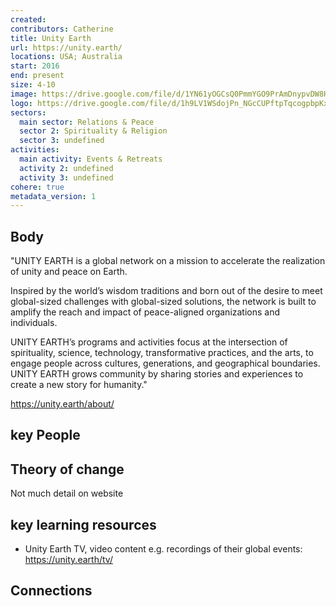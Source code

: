 ```yaml
---
created:
contributors: Catherine
title: Unity Earth
url: https://unity.earth/
locations: USA; Australia
start: 2016
end: present
size: 4-10
image: https://drive.google.com/file/d/1YN61yOGCsQ0PmmYGO9PrAmDnypvDW8HB/view?usp=drive_link
logo: https://drive.google.com/file/d/1h9LV1WSdojPn_NGcCUPftpTqcogpbpKx/view?usp=drive_link
sectors:
  main sector: Relations & Peace
  sector 2: Spirituality & Religion
  sector 3: undefined
activities: 
  main activity: Events & Retreats
  activity 2: undefined
  activity 3: undefined
cohere: true
metadata_version: 1
---
```



## Body

"UNITY EARTH is a global network on a mission to accelerate the realization of unity and peace on Earth.

Inspired by the world’s wisdom traditions and born out of the desire to meet global-sized challenges with global-sized solutions, the network is built to amplify the reach and impact of peace-aligned organizations and individuals.

UNITY EARTH’s programs and activities focus at the intersection of spirituality, science, technology, transformative practices, and the arts, to engage people across cultures, generations, and geographical boundaries. UNITY EARTH grows community by sharing stories and experiences to create a new story for humanity."

https://unity.earth/about/ 

## key People



## Theory of change

Not much detail on website

## key learning resources

- Unity Earth TV, video content e.g. recordings of their global events: https://unity.earth/tv/ 

## Connections



